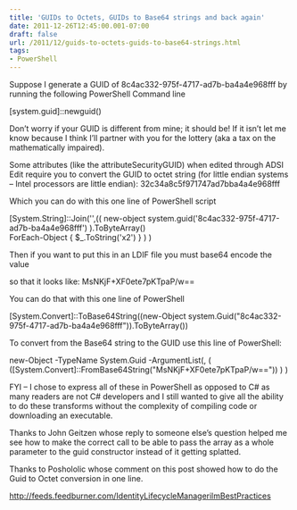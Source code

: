 ```yaml
---
title: 'GUIDs to Octets, GUIDs to Base64 strings and back again'
date: 2011-12-26T12:45:00.001-07:00
draft: false
url: /2011/12/guids-to-octets-guids-to-base64-strings.html
tags: 
- PowerShell
---
```


  
Suppose I generate a GUID of 8c4ac332-975f-4717-ad7b-ba4a4e968fff by running the following PowerShell Command line  
  
  
  
\[system.guid\]::newguid()  
  
  
  
Don’t worry if your GUID is different from mine; it should be! If it isn’t let me know because I think I’ll partner with you for the lottery (aka a tax on the mathematically impaired).  
  
  
  
Some attributes (like the attributeSecurityGUID) when edited through ADSI Edit require you to convert the GUID to octet string (for little endian systems – Intel processors are little endian): 32c34a8c5f971747ad7bba4a4e968fff  
  
  
  
Which you can do with this one line of PowerShell script  
  
  
  
\[System.String\]::Join('',(( new-object system.guid('8c4ac332-975f-4717-ad7b-ba4a4e968fff') ).ToByteArray()  
ForEach-Object { $\_.ToString('x2') } ) )  
  
  
  
Then if you want to put this in an LDIF file you must base64 encode the value  
  
  
  
so that it looks like: MsNKjF+XF0ete7pKTpaP/w==  
  
  
  
You can do that with this one line of PowerShell  
  
  
  
\[System.Convert\]::ToBase64String((new-Object system.Guid("8c4ac332-975f-4717-ad7b-ba4a4e968fff")).ToByteArray())  
  
  
  
To convert from the Base64 string to the GUID use this line of PowerShell:  
  
  
  
new-Object -TypeName System.Guid -ArgumentList(, ( (\[System.Convert\]::FromBase64String("MsNKjF+XF0ete7pKTpaP/w==")) ) )  
  
  
  
FYI – I chose to express all of these in PowerShell as opposed to C# as many readers are not C# developers and I still wanted to give all the ability to do these transforms without the complexity of compiling code or downloading an executable.  
  
  
  
Thanks to John Geitzen whose reply to someone else’s question helped me see how to make the correct call to be able to pass the array as a whole parameter to the guid constructor instead of it getting splatted.  
  
  
  
Thanks to Poshololic whose comment on this post showed how to do the Guid to Octet conversion in one line.  
  

http://feeds.feedburner.com/IdentityLifecycleManagerilmBestPractices